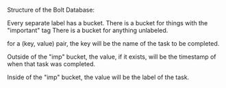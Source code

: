 Structure of the Bolt Database: 

Every separate label has a bucket. 
There is a bucket for things with the "important" tag
There is a bucket for anything unlabeled. 

for a (key, value) pair, the key will be the name of the task to be completed. 

Outside of the "imp" bucket, the value, if it exists, will be the timestamp of when that task was completed. 

Inside of the "imp" bucket, the value will be the label of the task. 